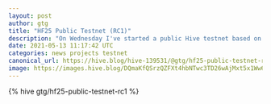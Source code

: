 ```yaml
---
layout: post
author: gtg
title: "HF25 Public Testnet (RC1)"
description: "On Wednesday I've started a public Hive testnet based on v1.25.0rc1"
date: 2021-05-13 11:17:42 UTC
categories: news projects testnet
canonical_url: https://hive.blog/hive-139531/@gtg/hf25-public-testnet-rc1
image: https://images.hive.blog/DQmaKfQSrzQZFXt4hbNTwc3TD26wAjMxt5x1Ww6nMTY6Zfc/image.png
---
```

{% hive gtg/hf25-public-testnet-rc1 %}
